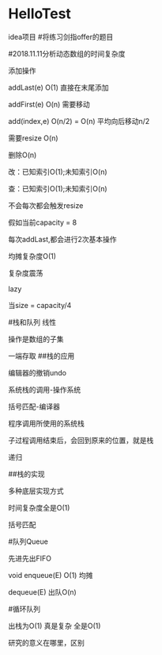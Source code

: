 # HelloTest
idea项目
#将练习剑指offer的题目

#2018.11.11分析动态数组的时间复杂度

添加操作

addLast(e)    O(1) 直接在末尾添加

addFirst(e)   O(n) 需要移动

add(index,e)  O(n/2) = O(n)    平均向后移动n/2

需要resize O(n)

删除O(n)


改：已知索引O(1);未知索引O(n)

查：已知索引O(1);未知索引O(n)

不会每次都会触发resize

假如当前capacity = 8

每次addLast,都会进行2次基本操作

均摊复杂度O(1)

复杂度震荡

lazy

当size = capacity/4


#栈和队列
线性

操作是数组的子集

一端存取
##栈的应用

编辑器的撤销undo

系统栈的调用-操作系统

括号匹配-编译器

程序调用所使用的系统栈

子过程调用结束后，会回到原来的位置，就是栈

递归

##栈的实现

多种底层实现方式

时间复杂度全是O(1)

括号匹配

#队列Queue

先进先出FIFO

void enqueue(E) O(1) 均摊

dequeue(E) 出队O(n)

#循环队列

出栈为O(1)
真是复杂
全是O(1)

研究的意义在哪里，区别


